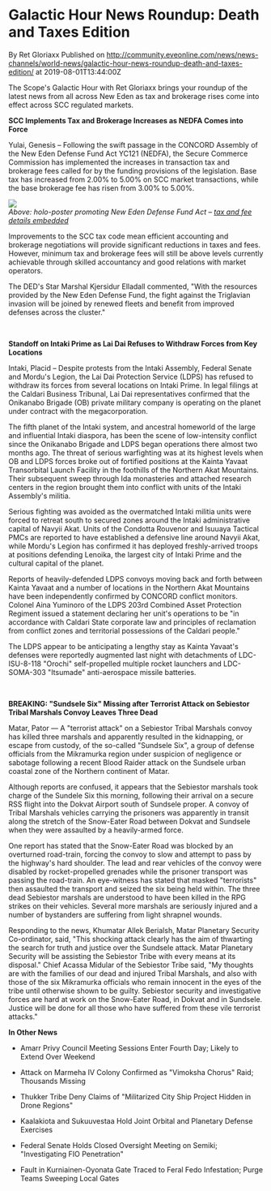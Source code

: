 # Galactic Hour News Roundup: Death and Taxes Edition
By Ret Gloriaxx
Published on http://community.eveonline.com/news/news-channels/world-news/galactic-hour-news-roundup-death-and-taxes-edition/ at 2019-08-01T13:44:00Z

The Scope's Galactic Hour with Ret Gloriaxx brings your roundup of the latest news from all across New Eden as tax and brokerage rises come into effect across SCC regulated markets.

**SCC Implements Tax and Brokerage Increases as NEDFA Comes into Force**

Yulai, Genesis – Following the swift passage in the CONCORD Assembly of the New Eden Defense Fund Act YC121 (NEDFA), the Secure Commerce Commission has implemented the increases in transaction tax and brokerage fees called for by the funding provisions of the legislation. Base tax has increased from 2.00% to 5.00% on SCC market transactions, while the base brokerage fee has risen from 3.00% to 5.00%.

[![](https://web.ccpgamescdn.com/fiction/eveonline/worldnews/images/nedfa_poster.png)](https://www.eveonline.com/article/pvewgz/updates-to-sales-taxes-and-brokers-fees)  
_Above: holo-poster promoting New Eden Defense Fund Act – [tax and fee details embedded](https://www.eveonline.com/article/pvewgz/updates-to-sales-taxes-and-brokers-fees)_

Improvements to the SCC tax code mean efficient accounting and brokerage negotiations will provide significant reductions in taxes and fees. However, minimum tax and brokerage fees will still be above levels currently achievable through skilled accountancy and good relations with market operators.

The DED's Star Marshal Kjersidur Elladall commented, "With the resources provided by the New Eden Defense Fund, the fight against the Triglavian invasion will be joined by renewed fleets and benefit from improved defenses across the cluster."

&nbsp;

**Standoff on Intaki Prime as Lai Dai Refuses to Withdraw Forces from Key Locations**

Intaki, Placid – Despite protests from the Intaki Assembly, Federal Senate and Mordu's Legion, the Lai Dai Protection Service (LDPS) has refused to withdraw its forces from several locations on Intaki Prime. In legal filings at the Caldari Business Tribunal, Lai Dai representatives confirmed that the Onikanabo Brigade (OB) private military company is operating on the planet under contract with the megacorporation.

The fifth planet of the Intaki system, and ancestral homeworld of the large and influential Intaki diaspora, has been the scene of low-intensity conflict since the Onikanabo Brigade and LDPS began operations there almost two months ago. The threat of serious warfighting was at its highest levels when OB and LDPS forces broke out of fortified positions at the Kainta Yavaat Transorbital Launch Facility in the foothills of the Northern Akat Mountains. Their subsequent sweep through Ida monasteries and attached research centers in the region brought them into conflict with units of the Intaki Assembly's militia.

Serious fighting was avoided as the overmatched Intaki militia units were forced to retreat south to secured zones around the Intaki administrative capital of Navyii Akat. Units of the Condotta Rouvenor and Isuuaya Tactical PMCs are reported to have established a defensive line around Navyii Akat, while Mordu's Legion has confirmed it has deployed freshly-arrived troops at positions defending Lenoika, the largest city of Intaki Prime and the cultural capital of the planet.

Reports of heavily-defended LDPS convoys moving back and forth between Kainta Yavaat and a number of locations in the Northern Akat Mountains have been independently confirmed by CONCORD conflict monitors. Colonel Aina Yuminoro of the LDPS 203rd Combined Asset Protection Regiment issued a statement declaring her unit's operations to be "in accordance with Caldari State corporate law and principles of reclamation from conflict zones and territorial possessions of the Caldari people."

The LDPS appear to be anticipating a lengthy stay as Kainta Yavaat's defenses were reportedly augmented last night with detachments of LDC-ISU-8-118 "Orochi" self-propelled multiple rocket launchers and LDC-SOMA-303 "Itsumade" anti-aerospace missile batteries.

&nbsp;

**BREAKING: "Sundsele Six" Missing after Terrorist Attack on Sebiestor Tribal Marshals Convoy Leaves Three Dead**

Matar, Pator — A "terrorist attack" on a Sebiestor Tribal Marshals convoy has killed three marshals and apparently resulted in the kidnapping, or escape from custody, of the so-called "Sundsele Six", a group of defense officials from the Mikramurka region under suspicion of negligence or sabotage following a recent Blood Raider attack on the Sundsele urban coastal zone of the Northern continent of Matar.

Although reports are confused, it appears that the Sebiestor marshals took charge of the Sundele Six this morning, following their arrival on a secure RSS flight into the Dokvat Airport south of Sundsele proper. A convoy of Tribal Marshals vehicles carrying the prisoners was apparently in transit along the stretch of the Snow-Eater Road between Dokvat and Sundsele when they were assaulted by a heavily-armed force.

One report has stated that the Snow-Eater Road was blocked by an overturned road-train, forcing the convoy to slow and attempt to pass by the highway's hard shoulder. The lead and rear vehicles of the convoy were disabled by rocket-propelled grenades while the prisoner transport was passing the road-train. An eye-witness has stated that masked "terrorists" then assaulted the transport and seized the six being held within. The three dead Sebiestor marshals are understood to have been killed in the RPG strikes on their vehicles. Several more marshals are seriously injured and a number of bystanders are suffering from light shrapnel wounds.

Responding to the news, Khumatar Allek Berialsh, Matar Planetary Security Co-ordinator, said, "This shocking attack clearly has the aim of thwarting the search for truth and justice over the Sundsele attack. Matar Planetary Security will be assisting the Sebiestor Tribe with every means at its disposal." Chief Acassa Midular of the Sebiestor Tribe said, "My thoughts are with the families of our dead and injured Tribal Marshals, and also with those of the six Mikramurka officials who remain innocent in the eyes of the tribe until otherwise shown to be guilty. Sebiestor security and investigative forces are hard at work on the Snow-Eater Road, in Dokvat and in Sundsele. Justice will be done for all those who have suffered from these vile terrorist attacks."

**In Other News**

- Amarr Privy Council Meeting Sessions Enter Fourth Day; Likely to Extend Over Weekend

- Attack on Marmeha IV Colony Confirmed as "Vimoksha Chorus" Raid; Thousands Missing

- Thukker Tribe Deny Claims of "Militarized City Ship Project Hidden in Drone Regions"

- Kaalakiota and Sukuuvestaa Hold Joint Orbital and Planetary Defense Exercises

- Federal Senate Holds Closed Oversight Meeting on Semiki; "Investigating FIO Penetration"

- Fault in Kurniainen-Oyonata Gate Traced to Feral Fedo Infestation; Purge Teams Sweeping Local Gates

&nbsp;

